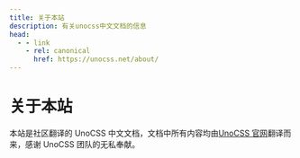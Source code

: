 ```yaml
---
title: 关于本站
description: 有关unocss中文文档的信息
head:
  - - link
    - rel: canonical
      href: https://unocss.net/about/
---
```


# 关于本站

本站是社区翻译的 UnoCSS 中文文档，文档中所有内容均由[UnoCSS 官网](https://unocss.org/)翻译而来，感谢 UnoCSS 团队的无私奉献。

<!-- 本站由社区维护，由[远方 os](https://github.com/Alfred-Skyblue)发起，若有用词不当或者翻译错误的地方，欢迎提出 [PR](https://github.com/cn-docs/unocss/pulls) 或者 [Issue](https://github.com/cn-docs/unocss/issues)，我们会及时修改，感谢您的参与。

文档 github 地址：[unocss](https://github.com/cn-docs/unocss) -->

